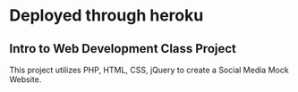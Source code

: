# Deployed through heroku
## Intro to Web Development Class Project
This project utilizes PHP, HTML, CSS, jQuery to create a Social Media Mock Website.
